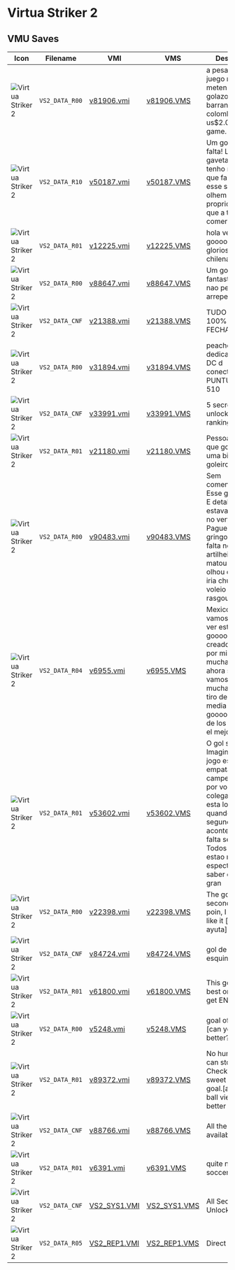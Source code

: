 # Virtua Striker 2

## VMU Saves

| Icon | Filename | VMI | VMS | Description |
|------|----------|-----|-----|-------------|
| ![Virtua Striker 2](../icons/VS2_DATA_R00.GIF) | `VS2_DATA_R00` | [v81906.vmi](v81906.vmi) | [v81906.VMS](v81906.VMS) | a pesar de ser un juego malo se meten unos/ golazos. desde barranquilla, colombia. us$2.00/per game.  
| ![Virtua Striker 2](../icons/VS2_DATA_R10.GIF) | `VS2_DATA_R10` | [v50187.vmi](v50187.vmi) | [v50187.VMS](v50187.VMS) | Um golaco de falta! La na gaveta! Nao tenho muito o que falar, baixem esse save e olhem com seus proprios olhos, que a terra ha de comer! 
| ![Virtua Striker 2](../icons/VS2_DATA_R01.GIF) | `VS2_DATA_R01` | [v12225.vmi](v12225.vmi) | [v12225.VMS](v12225.VMS) | hola vean este gooool de la gloriosaseleccion chilena 
| ![Virtua Striker 2](../icons/VS2_DATA_R00.GIF) | `VS2_DATA_R00` | [v88647.vmi](v88647.vmi) | [v88647.VMS](v88647.VMS) | Um gol fantastico!!!Se vc nao pegar ira se arrepender! 
| ![Virtua Striker 2](../icons/VS2_DATA_CNF.GIF) | `VS2_DATA_CNF` | [v21388.vmi](v21388.vmi) | [v21388.VMS](v21388.VMS) | TUDO ABERTO 100% FECHADO!!!! 
| ![Virtua Striker 2](../icons/VS2_DATA_R00.GIF) | `VS2_DATA_R00` | [v31894.vmi](v31894.vmi) | [v31894.VMS](v31894.VMS) | peacho de gol, dedicado al foro DC d conectajuegos PUNTUACION: 510 
| ![Virtua Striker 2](../icons/VS2_DATA_CNF.GIF) | `VS2_DATA_CNF` | [v33991.vmi](v33991.vmi) | [v33991.VMS](v33991.VMS) | 5 secret teams unlocked from ranking mode. 
| ![Virtua Striker 2](../icons/VS2_DATA_R01.GIF) | `VS2_DATA_R01` | [v21180.vmi](v21180.vmi) | [v21180.VMS](v21180.VMS) | Pessoal olhem so que gol legal dei uma bica que o goleiro nem viu . 
| ![Virtua Striker 2](../icons/VS2_DATA_R00.GIF) | `VS2_DATA_R00` | [v90483.vmi](v90483.vmi) | [v90483.VMS](v90483.VMS) | Sem comentarios! Esse gol foi loco! E detalhe: eu estava jogando no very hard! Paguem um pau gringos! Cobrei a falta no peito do artilheiro, ele matou no peito, olhou o lugar que iria chutar e de voleio ele quase rasgou a rede! 
| ![Virtua Striker 2](../icons/VS2_DATA_R04.GIF) | `VS2_DATA_R04` | [v6955.vmi](v6955.vmi) | [v6955.VMS](v6955.VMS) | Mexico Mexico vamos vengan a ver este gooooool fue creado por mi y por mis muchachos y ahora si que vamos muchachos.... un tiro desde casi media cancha y goooool es uno de los mejores o el mejor. 
| ![Virtua Striker 2](../icons/VS2_DATA_R01.GIF) | `VS2_DATA_R01` | [v53602.vmi](v53602.vmi) | [v53602.VMS](v53602.VMS) | O gol salvador! Imagine a sena:o jogo esta empatado em um campeonato feito por voce e seus colegas! A sala esta lotada, e quando no ultimo segundo do jogo acontece uma falta seu favor. Todos na sala estao na espectativa para saber quem e o gran
| ![Virtua Striker 2](../icons/VS2_DATA_R00.GIF) | `VS2_DATA_R00` | [v22398.vmi](v22398.vmi) | [v22398.VMS](v22398.VMS) | The goal with second highest poin, I hope you like it [best poin ayuta] 
| ![Virtua Striker 2](../icons/VS2_DATA_CNF.GIF) | `VS2_DATA_CNF` | [v84724.vmi](v84724.vmi) | [v84724.VMS](v84724.VMS) | gol de tiro de esquina 
| ![Virtua Striker 2](../icons/VS2_DATA_R01.GIF) | `VS2_DATA_R01` | [v61800.vmi](v61800.vmi) | [v61800.VMS](v61800.VMS) | This goal was the best one I could get ENJOY IT !!!!! 
| ![Virtua Striker 2](../icons/VS2_DATA_R00.GIF) | `VS2_DATA_R00` | [v5248.vmi](v5248.vmi) | [v5248.VMS](v5248.VMS) | goal of the year [can you do better?] 
| ![Virtua Striker 2](../icons/VS2_DATA_R01.GIF) | `VS2_DATA_R01` | [v89372.vmi](v89372.vmi) | [v89372.VMS](v89372.VMS) | No human shield can stop this ball. Check out this sweet free kick goal.[around the ball view for better effects.] 
| ![Virtua Striker 2](../icons/VS2_DATA_CNF.GIF) | `VS2_DATA_CNF` | [v88766.vmi](v88766.vmi) | [v88766.VMS](v88766.VMS) | All the teams available. 
| ![Virtua Striker 2](../icons/VS2_DATA_R01.GIF) | `VS2_DATA_R01` | [v6391.vmi](v6391.vmi) | [v6391.VMS](v6391.VMS) | quite nice goalfor soccer lovers  
| ![Virtua Striker 2](../icons/VS2_DATA_CNF.GIF) | `VS2_DATA_CNF` | [VS2_SYS1.VMI](VS2_SYS1.VMI) | [VS2_SYS1.VMS](VS2_SYS1.VMS) | All Secret team Unlocked!
| ![Virtua Striker 2](../icons/VS2_DATA_R05.GIF) | `VS2_DATA_R05` | [VS2_REP1.VMI](VS2_REP1.VMI) | [VS2_REP1.VMS](VS2_REP1.VMS) | Direct Free Kick!
